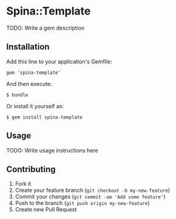 # Spina::Template

TODO: Write a gem description

## Installation

Add this line to your application's Gemfile:

    gem 'spina-template'

And then execute:

    $ bundle

Or install it yourself as:

    $ gem install spina-template

## Usage

TODO: Write usage instructions here

## Contributing

1. Fork it
2. Create your feature branch (`git checkout -b my-new-feature`)
3. Commit your changes (`git commit -am 'Add some feature'`)
4. Push to the branch (`git push origin my-new-feature`)
5. Create new Pull Request
